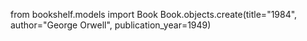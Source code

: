 from bookshelf.models import Book
Book.objects.create(title="1984", author="George Orwell", publication_year=1949)